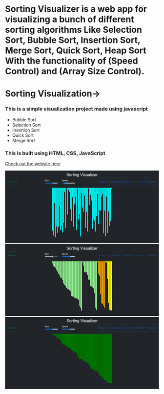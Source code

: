 # Sorting Visualizer is a web app for visualizing a bunch of different sorting algorithms Like Selection Sort, Bubble Sort, Insertion Sort, Merge Sort, Quick Sort, Heap Sort With the functionality of (Speed Control) and (Array Size Control).


# Sorting Visualization->
### This is a simple visualization project made using javascript 
- Bubble Sort 
- Selection Sort
- Insertion Sort
- Quick Sort
- Merge Sort

### This is built using HTML, CSS, JavaScript <br/>

[Check out the website here](https://github.com/GkY273303/sorting-visualization/)

<img src="img/img1.png"> <br/>
<img src="img/img2.png"> <br/>
<img src="img/img3.png"> <br/>
